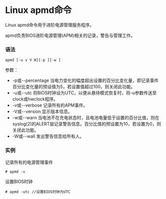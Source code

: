 # Linux apmd命令

Linux apmd命令用于进阶电源管理服务程序。

apmd负责BIOS进阶电源管理(APM)相关的记录，警告与管理工作。

### 语法

    apmd [-u v V W][-p ][-w ]

参数：

- -p或--percentage  当电力变化的幅度超出设置的百分比变化量，即记录事件百分比变化量的预设值为5，若设置值超过100，则关闭此功能。
- -u或--utc 将BIOS时钟设为UTC，以便从悬待模式恢复时，将-u参数传送至clock或hwclock程序。
- -v或--verbose 记录所有的APM事件。
- -V或--version 显示版本信息。
- -w或--warn 当电池不在充电状态时，且电池电量低于设置的百分比值，则在syslog(2)的ALERT层记录警告信息。百分比值的预设置为10，若设置为0，则关闭此功能。
- -W或--wall 发出警告信息给所有人。

### 实例

记录所有的电源管理事件

    # apmd -v
    

设置BIOS时钟

    # apmd -utc //设置BIOS时钟为UTC 
    
